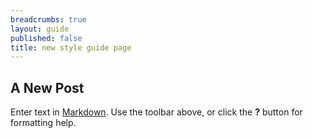 ```yaml
---
breadcrumbs: true
layout: guide
published: false
title: new style guide page
---
```

## A New Post

Enter text in [Markdown](http://daringfireball.net/projects/markdown/). Use the toolbar above, or click the **?** button for formatting help.
